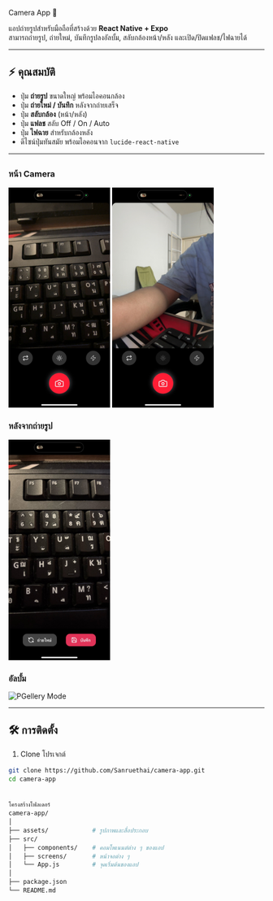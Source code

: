  Camera App 📸

แอปถ่ายรูปสำหรับมือถือที่สร้างด้วย **React Native + Expo**  
สามารถถ่ายรูป, ถ่ายใหม่, บันทึกรูปลงอัลบั้ม, สลับกล้องหน้า/หลัง และเปิด/ปิดแฟลช/ไฟฉายได้  

---

## ⚡ คุณสมบัติ
- ปุ่ม **ถ่ายรูป** ขนาดใหญ่ พร้อมไอคอนกล้อง
- ปุ่ม **ถ่ายใหม่ / บันทึก** หลังจากถ่ายเสร็จ
- ปุ่ม **สลับกล้อง** (หน้า/หลัง)
- ปุ่ม **แฟลช** สลับ Off / On / Auto
- ปุ่ม **ไฟฉาย** สำหรับกล้องหลัง
- ดีไซน์ปุ่มทันสมัย พร้อมไอคอนจาก `lucide-react-native`

---

## 

### หน้า Camera
<img src="assets/camera_mode1.png" alt="Camera Mode" width="200"/>
<img src=assets/camera_mode.png alt="Camera Mode" width="200"/>

### หลังจากถ่ายรูป

<img src=assets/perview_mode.png alt="Preview Mode" width="200"/>

### อัลบั้ม
<img src=assets/Gallery_mode.png alt="PGellery Mode" width="200"/>

---

## 🛠 การติดตั้ง

1. Clone โปรเจกต์
```bash
git clone https://github.com/Sanruethai/camera-app.git
cd camera-app


โครงสร้างโฟลเดอร์
camera-app/
│
├── assets/            # รูปภาพและสื่อประกอบ
├── src/
│   ├── components/    # คอมโพเนนต์ต่าง ๆ ของแอป
│   ├── screens/       # หน้าจอต่าง ๆ
│   └── App.js         # จุดเริ่มต้นของแอป
│
├── package.json
└── README.md
